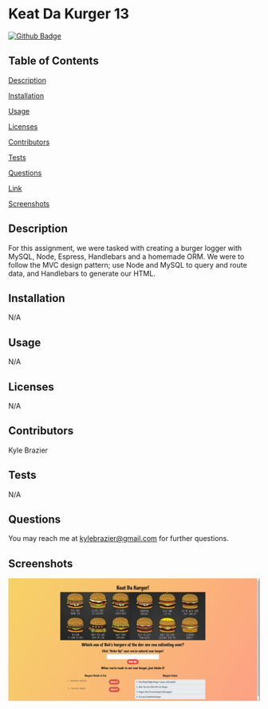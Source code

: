 # Keat Da Kurger 13


[![Github Badge](https://img.shields.io/badge/GitHub-Profile-blueviolet?style=plastic&logo=appveyor)](https://github.com/KBrazier2)


## Table of Contents


[Description](#Description)

[Installation](#Installation)

[Usage](#Usage)

[Licenses](#Licenses)

[Contributors](#Contributors)

[Tests](#Tests)

[Questions](#Questions)

[Link](#Link)

[Screenshots](#Screenshots)

## Description

For this assignment, we were tasked with creating a burger logger with MySQL, Node, Espress, Handlebars and a homemade ORM. We were to follow the MVC design pattern; use Node and MySQL to query and route data, and Handlebars to generate our HTML.


## Installation

N/A


## Usage

N/A


## Licenses

N/A


## Contributors

Kyle Brazier


## Tests

N/A

## Questions

You may reach me at kylebrazier@gmail.com for further questions.

## Screenshots
![screenshot1](./public/assets/images/2020-09-24.png)


